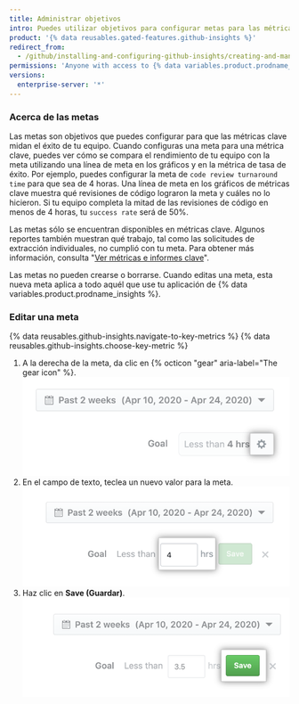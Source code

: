 ```yaml
---
title: Administrar objetivos
intro: Puedes utilizar objetivos para configurar metas para las métricas clave y medir el éxito al lograr dichas metas.
product: '{% data reusables.gated-features.github-insights %}'
redirect_from:
  - /github/installing-and-configuring-github-insights/creating-and-managing-goals
permissions: 'Anyone with access to {% data variables.product.prodname_insights %} can manage goals.'
versions:
  enterprise-server: '*'
---
```


### Acerca de las metas

Las metas son objetivos que puedes configurar para que las métricas clave midan el éxito de tu equipo. Cuando configuras una meta para una métrica clave, puedes ver cómo se compara el rendimiento de tu equipo con la meta utilizando una línea de meta en los gráficos y en la métrica de tasa de éxito. Por ejemplo, puedes configurar la meta de `code review turnaround time` para que sea de 4 horas. Una línea de meta en los gráficos de métricas clave muestra qué revisiones de código lograron la meta y cuáles no lo hicieron. Si tu equipo completa la mitad de las revisiones de código en menos de 4 horas, tu `success rate` será de 50%.

Las metas sólo se encuentran disponibles en métricas clave. Algunos reportes también muestran qué trabajo, tal como las solicitudes de extracción individuales, no cumplió con tu meta. Para obtener más información, consulta "[Ver métricas e informes clave](/insights/exploring-your-usage-of-github-enterprise/viewing-key-metrics-and-reports)".

Las metas no pueden crearse o borrarse. Cuando editas una meta, esta nueva meta aplica a todo aquél que use tu aplicación de {% data variables.product.prodname_insights %}.

### Editar una meta

{% data reusables.github-insights.navigate-to-key-metrics %}
{% data reusables.github-insights.choose-key-metric %}
1. A la derecha de la meta, da clic en {% octicon "gear" aria-label="The gear icon" %}. ![Icono de engrane para editar meta](/assets/images/help/insights/edit-goal.png)
2. En el campo de texto, teclea un nuevo valor para la meta. ![Campo de valor de la meta](/assets/images/help/insights/input-goal.png)
3. Haz clic en **Save (Guardar)**. ![Guardar meta](/assets/images/help/insights/save-goal.png)
